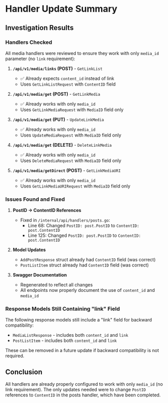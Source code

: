 # Handler Update Summary

## Investigation Results

### Handlers Checked
All media handlers were reviewed to ensure they work with only `media_id` parameter (no `link` requirement):

1. **`/api/v1/media/links` (POST)** - `GetLinkList`
   - ✅ Already expects `content_id` instead of link
   - Uses `GetLinkListRequest` with `ContentID` field

2. **`/api/v1/media/get` (POST)** - `GetLinkMedia`
   - ✅ Already works with only `media_id`
   - Uses `GetLinkMediaRequest` with `MediaID` field only

3. **`/api/v1/media/get` (PUT)** - `UpdateLinkMedia`
   - ✅ Already works with only `media_id`
   - Uses `UpdateMediaRequest` with `MediaID` field only

4. **`/api/v1/media/get` (DELETE)** - `DeleteLinkMedia`
   - ✅ Already works with only `media_id`
   - Uses `DeleteMediaRequest` with `MediaID` field only

5. **`/api/v1/media/getDirect` (POST)** - `GetLinkMediaURI`
   - ✅ Already works with only `media_id`
   - Uses `GetLinkMediaURIRequest` with `MediaID` field only

### Issues Found and Fixed

1. **PostID → ContentID References**
   - Fixed in `/internal/api/handlers/posts.go`:
     - Line 68: Changed `PostID: post.PostID` to `ContentID: post.ContentID`
     - Line 125: Changed `PostID: post.PostID` to `ContentID: post.ContentID`
   
2. **Model Updates**
   - `AddPostResponse` struct already had `ContentID` field (was correct)
   - `PostListItem` struct already had `ContentID` field (was correct)

3. **Swagger Documentation**
   - Regenerated to reflect all changes
   - All endpoints now properly document the use of `content_id` and `media_id`

### Response Models Still Containing "link" Field
The following response models still include a "link" field for backward compatibility:
- `MediaListResponse` - includes both `content_id` and `link`
- `PostListItem` - includes both `content_id` and `link`

These can be removed in a future update if backward compatibility is not required.

## Conclusion
All handlers are already properly configured to work with only `media_id` (no link requirement). The only updates needed were to change `PostID` references to `ContentID` in the posts handler, which have been completed.